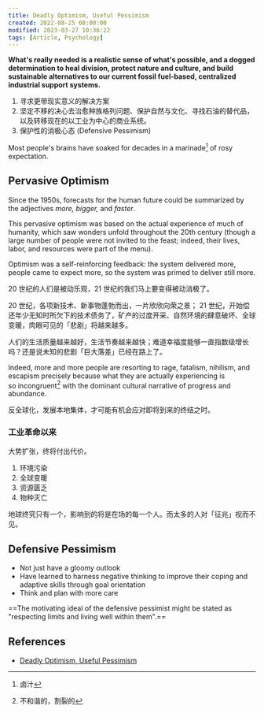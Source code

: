 ```yaml
---
title: Deadly Optimism, Useful Pessimism
created: 2022-08-25 08:00:00
modified: 2023-03-27 10:36:22
tags: [Article, Psychology]
---
```


**What's really needed is a realistic sense of what's possible, and a dogged determination to heal division, protect nature and culture, and build sustainable alternatives to our current fossil fuel-based, centralized industrial support systems.**

1. 寻求更带现实意义的解决方案
2. 坚定不移的决心去治愈种族格列问题、保护自然与文化、寻找石油的替代品，以及转移现在的以工业为中心的商业系统。
3. 保护性的消极心态 (Defensive Pessimism)

Most people's brains have soaked for decades in a marinade[^1] of rosy expectation.

## Pervasive Optimism

Since the 1950s, forecasts for the human future could be summarized by the adjectives *more, bigger,* and *faster*.

This pervasive optimism was based on the actual experience of much of humanity, which saw wonders unfold throughout the 20th century (though a large number of people were not invited to the feast; indeed, their lives, labor, and resources were part of the menu).

Optimism was a self-reinforcing feedback: the system delivered more, people came to expect more, so the system was primed to deliver still more.

20 世纪的人们是被动乐观，21 世纪的我们马上要变得被动消极了。

20 世纪，各项新技术、新事物蓬勃而出，一片欣欣向荣之景；
21 世纪，开始偿还年少无知时所欠下的技术债务了，矿产的过度开采、自然环境的肆意破坏、全球变暖，肉眼可见的「悲剧」将越来越多。

人们的生活质量越来越好，生活节奏越来越快；难道幸福度能够一直指数级增长吗？还是说未知的悲剧「巨大落差」已经在路上了。

Indeed, more and more people are resorting to rage, fatalism, nihilism, and escapism precisely because what they are actually experiencing is so incongruent[^2] with the dominant cultural narrative of progress and abundance.

反全球化，发展本地集体，才可能有机会应对即将到来的终结之时。

### 工业革命以来

大势扩张，终将付出代价。

1. 环境污染
2. 全球变暖
3. 资源匮乏
4. 物种灭亡

地球终究只有一个，影响到的将是在场的每一个人。而太多的人对「征兆」视而不见。

## Defensive Pessimism

- Not just have a gloomy outlook
- Have learned to harness negative thinking to improve their coping and adaptive skills through goal orientation
- Think and plan with more care

==The motivating ideal of the defensive pessimist might be stated as "respecting limits and living well within them".==

## References

- [Deadly Optimism, Useful Pessimism](https://richardheinberg.com/museletter-353-deadly-optimism-useful-pessimism)

[^1]: 卤汁
[^2]: 不和谐的，割裂的
